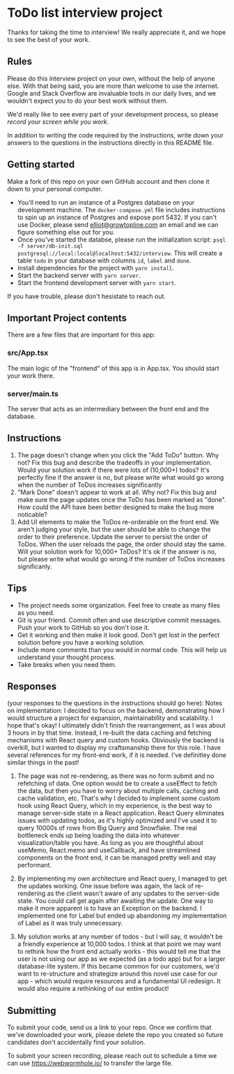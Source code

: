 # ToDo list interview project

Thanks for taking the time to interview! We really appreciate it, and we hope to see the best of your work.

## Rules

Please do this interview project on your own, without the help of anyone else.
With that being said, you are more than welcome to use the internet.
Google and Stack Overflow are invaluable tools in our daily lives, and we wouldn't expect you to do your best work without them.

We'd really like to see every part of your development process, so please _record your screen while you work_.

In addition to writing the code required by the instructions, write down your answers to the questions in the instructions directly in this README file.

## Getting started

Make a fork of this repo on your own GitHub account and then clone it down to your personal computer.

- You'll need to run an instance of a Postgres database on your development machine.
  The `docker-compose.yml` file includes instructions to spin up an instance of Postgres and expose port 5432.
  If you can't use Docker, please send elliot@growtopline.com an email and we can figure something else out for you.
- Once you've started the databse, please run the initialization script:
  `psql -f server/db-init.sql postgresql://local:local@localhost:5432/interview`.
  This will create a table `todo` in your database with columns `id`, `label` and `done`.
- Install dependencies for the project with `yarn install`.
- Start the backend server with `yarn server`.
- Start the frontend development server with `yarn start`.

If you have trouble, please don't hesistate to reach out.

## Important Project contents

There are a few files that are important for this app:

### src/App.tsx

The main logic of the "frontend" of this app is in App.tsx. You should start your work there.

### server/main.ts

The server that acts as an intermediary between the front end and the database.

## Instructions

1. The page doesn't change when you click the "Add ToDo" button. Why not?
   Fix this bug and describe the tradeoffs in your implementation. Would your solution work if there were lots of (10,000+) todos?
   It's perfectly fine if the answer is no, but please write what would go wrong when the number of ToDos increases significantly
2. "Mark Done" doesn't appear to work at all. Why not?
   Fix this bug and make sure the page updates once the ToDo has been marked as "done".
   How could the API have been better designed to make the bug more noticable?
3. Add UI elements to make the ToDos re-orderable on the front end.
   We aren't judging your style, but the user should be able to change the order to their preference.
   Update the server to persist the order of ToDos. When the user reloads the page, the order should stay the same. Will your solution work for 10,000+ ToDos? It's ok if the answer is no, but please write what would go wrong if the number of ToDos increases significanly.

## Tips

- The project needs some organization. Feel free to create as many files as you need.
- Git is your friend. Commit often and use descriptive commit messages. Push your work to GitHub so you don't lose it.
- Get it working and then make it look good. Don't get lost in the perfect solution before you have a working solution.
- Include more comments than you would in normal code. This will help us understand your thought process.
- Take breaks when you need them.

## Responses


(your responses to the questions in the instructions should go here):
Notes on implementation:
I decided to focus on the backend, demonstrating how I would structure a project for expansion, maintainability and scalability.
I hope that's okay! I ultimately didn't finish the rearrangement, as I was about 3 hours in by that time.
Instead, I re-built the data caching and fetching mechanisms with React query and custom hooks.
Obviously the backend is overkill, but I wanted to display my craftsmanship there for this role. I have several references for my front-end work,
if it is needed. I've definitley done similar things in the past!

1.  
   The page was not re-rendering, as there was no form submit and no refetching of data. One option would be to create a useEffect to fetch the data, but then you have to worry about multiple calls, caching and cache validation, etc. That's why I decided to implement some custom hook using React Query, which in my experience, is the best way to manage server-side state in a React application. React Query eliminates issues with updating todos, as it's highly optimized and I've used it to query 10000s of rows from Big Query and Snowflake. The real bottleneck ends up being loading the data into whatever visualization/table you have. As long as you are thoughtful about useMemo, React.memo and useCallback, and have streamlined components on the front end, it can be managed pretty well and stay performant.

2. By implementing my own architecture and React query, I managed to get the updates working. One issue before was again, the lack of re-rendering as the client wasn't aware of any updates to the server-side state. You could call get again after awaiting the update. One way to make it more apparent is to have an Exception on the backend. I implemented one for Label but ended up abandoning my implementation of Label as it was truly unnecessary. 

3. My solution works at any number of todos - but I will say, it wouldn't be a friendly experience at 10,000 todos. I think at that point we may want to rethink how the front end actually works - this would tell me that the user is not using our app as we expected (as a todo app) but for a larger database-lite system. If this became common for our customers, we'd want to re-structure and strategize around this novel use case for our app - which would require resources and a fundamental UI redesign. It would also require a rethinking of our entire product!

## Submitting

To submit your code, send us a link to your repo.
Once we confirm that we've downloaded your work, please delete the repo you created so future candidates don't accidentally find your solution.

To submit your screen recording, please reach out to schedule a time we can use https://webwormhole.io/ to transfer the large file.
